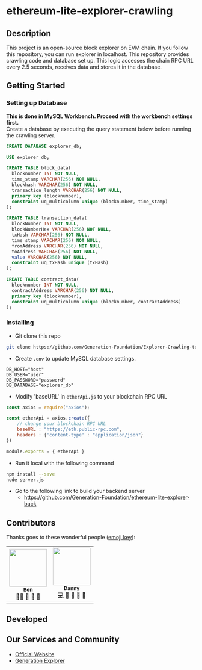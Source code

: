 # ethereum-lite-explorer-crawling

## Description
This project is an open-source block explorer on EVM chain. If you follow this repository, you can run explorer in localhost. This repository provides crawling code and database set up. This logic accesses the chain RPC URL every 2.5 seconds, receives data and stores it in the database.

## Getting Started
### Setting up Database
**This is done in MySQL Workbench. Proceed with the workbench settings first.**
<br>
Create a database by executing the query statement below before running the crawling server.

```sql
CREATE DATABASE explorer_db;

USE explorer_db;

CREATE TABLE block_data(                                            
  blocknumber INT NOT NULL,
  time_stamp VARCHAR(256) NOT NULL, 
  blockhash VARCHAR(256) NOT NULL, 
  transaction_length VARCHAR(256) NOT NULL, 
  primary key (blocknumber),
  constraint uq_multicolumn unique (blocknumber, time_stamp)
);

CREATE TABLE transaction_data(                               
  blockNumber INT NOT NULL,
  blockNumberHex VARCHAR(256) NOT NULL,
  txHash VARCHAR(256) NOT NULL,
  time_stamp VARCHAR(256) NOT NULL, 
  fromAddress VARCHAR(256) NOT NULL,
  toAddress VARCHAR(256) NOT NULL,
  value VARCHAR(256) NOT NULL,
  constraint uq_txHash unique (txHash)
);

CREATE TABLE contract_data(                                            
  blocknumber INT NOT NULL,
  contractAddress VARCHAR(256) NOT NULL, 
  primary key (blocknumber),
  constraint uq_multicolumn unique (blocknumber, contractAddress)
);
```

### Installing
- Git clone this repo
```bash
git clone https://github.com/Generation-Foundation/Explorer-Crawling-test.git
```
- Create ``.env`` to update MySQL database settings.
```env
DB_HOST="host"
DB_USER="user"
DB_PASSWORD="password"
DB_DATABASE="explorer_db"
```
- Modify 'baseURL' in ``etherApi.js`` to your blockchain RPC URL
```javascript
const axios = require("axios");

const etherApi = axios.create({
    // change your blockchain RPC URL
    baseURL : "https://eth.public-rpc.com",
    headers : {'content-type' : "application/json"}
})

module.exports = { etherApi } 
```
- Run it local with the following command
```bash
npm install --save
node server.js
```
- Go to the following link to build your backend server
  - <https://github.com/Generation-Foundation/ethereum-lite-explorer-back>

## Contributors
Thanks goes to these wonderful people ([emoji key](https://allcontributors.org/docs/en/emoji-key)):

<table>
  <tr>
    <td align="center"><a href="https://github.com/Booyoun-Kim"><img src="https://avatars.githubusercontent.com/u/34641838?v=4" width="100px;" alt=""/><br /><sub><b>Ben</b></sub></a><br /><a>🧑‍🏫</a> <a>🤔</a> <a>📆</a> <a>💬</a></td>
    <td align="center"><a href="https://github.com/Jaewoneeee"><img src="https://avatars.githubusercontent.com/u/93761302?v=4" width="100px;" alt=""/><br /><sub><b>Danny</b></sub></a><br /><a>💻</a> <a>🤔</a> <a>🔣</a> <a>📖</a> <a>🚧</a></td> 
  </tr>
</table>

## Developed

## Our Services and Community
- [Official Website](https://gen.foundation/)
- [Generation Explorer](https://dev-explorer.gen.foundation/)
